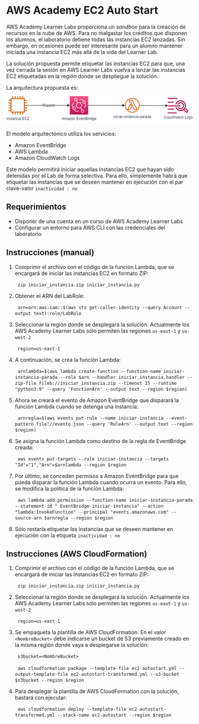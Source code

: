 # **AWS Academy EC2 Auto Start**

AWS Academy Learner Labs proporciona un <em>sandbox</em> para la creación de recursos en la nube de AWS. Para no malgastar los créditos que disponen los alumnos, el laboratorio detiene todas las instancias EC2 lanzadas. Sin embargo, en ocasiones puede ser interesante para un alumno mantener iniciada una instancia EC2 más allá de la vida del Learner Lab.

La solución propuesta permite etiquetar las instancias EC2 para que, una vez cerrada la sesión en AWS Learner Labs vuelva a lanzar las instancias EC2 etiquetadas en la región donde se despliegue la solución.

La arquitectura propuesta es:

![Arquitectura](images/arch.png)

El modelo arquitectónico utiliza los servicios:
* Amazon EventBridge
* AWS Lambda
* Amazon CloudWatch Logs

Este modelo permitirá iniciar aquellas instancias EC2 que hayan sido detenidas por el Lab de forma selectiva. Para ello, simplemente habrá que etiquetar las instancias que se deseen mantener en ejecución con el par clave-valor `inactividad : no`

## **Requerimientos**

* Disponer de una cuenta en un curso de AWS Academy Learner Labs
* Configurar un entorno para AWS CLI con las credenciales del laboratorio

## **Instrucciones** (manual)

1. Comprimir el archivo con el código de la función Lambda, que se encargará de iniciar las instancias EC2 en formato ZIP:

        zip iniciar_instancia.zip iniciar_instancia.py

2. Obtener el ARN del LabRole:

        arn=arn:aws:iam::$(aws sts get-caller-identity --query Account --output text):role/LabRole

3. Seleccionar la región donde se desplegará la solución. Actualmente los AWS Academy Learner Labs sólo permiten las regiones `us-east-1` y `us-west-2`

        region=us-east-1

4. A continuación, se crea la función Lambda:

        arnlambda=$(aws lambda create-function --function-name iniciar-instancia-parada --role $arn --handler iniciar_instancia.handler --zip-file fileb://iniciar_instancia.zip --timeout 15 --runtime "python3.9" --query 'FunctionArn' --output text --region $region)

5. Ahora se creará el evento de Amazon EventBridge que disparará la función Lambda cuando se detenga una instancia:

        arnregla=$(aws events put-rule --name iniciar-instancia --event-pattern file://evento.json --query 'RuleArn' --output text --region $region)

6. Se asigna la función Lambda como destino de la regla de EventBridge creada:

        aws events put-targets --rule iniciar-instancia --targets "Id"="1","Arn"=$arnlambda --region $region

7. Por último, se conceden permisos a Amazon EventBridge para que pueda disparar la función Lambda cuando ocurra un evento. Para ello, se modifica la política de la función Lambda:

        aws lambda add-permission --function-name iniciar-instancia-parada --statement-id " EventBridge-iniciar-instancia" --action "lambda:InvokeFunction" --principal "events.amazonaws.com" --source-arn $arnregla --region $region

8. Sólo restaría etiquetar las instancias que se deseen mantener en ejecución con la etiqueta `inactividad : no`

## **Instrucciones** (AWS CloudFormation)

1. Comprimir el archivo con el código de la función Lambda, que se encargará de iniciar las instancias EC2 en formato ZIP:

        zip iniciar_instancia.zip iniciar_instancia.py

2. Seleccionar la región donde se desplegará la solución. Actualmente los AWS Academy Learner Labs sólo permiten las regiones `us-east-1` y `us-west-2`

        region=us-east-1

3. Se empaqueta la plantilla de AWS CloudFormation. En el valor `<NombreBucket>` debe indicarse un bucket de S3 previamente creado en la misma región donde vaya a desplegarse la solución:

        s3bucket=<NombreBucket>

        aws cloudformation package --template-file ec2-autostart.yml --output-template-file ec2-autostart-transformed.yml --s3-bucket $s3bucket --region $region

4. Para desplegar la plantilla de AWS CloudFormation con la solución, bastará con ejecutar:

        aws cloudformation deploy --template-file ec2-autostart-transformed.yml --stack-name ec2-autostart --region $region
